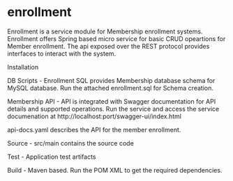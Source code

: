 # enrollment

Enrollment is a service module for Membership enrollment systems. Enrollment offers Spring based micro service for basic CRUD opeartions for Member enrollment.
The api exposed over the REST protocol provides interfaces to interact with the system.


Installation

DB Scripts - Enrollment SQL provides Membership database schema for MySQL database. Run the attached enrollment.sql for Schema creation.

Membership API - API is integrated with Swagger documentation for API details and supported operations. Run the service and access the service documenation at 
http://localhost:port/swagger-ui/index.html

api-docs.yaml describes the API for the member enrollment.

Source - src/main contains the source code

Test - Application test artifacts

Build - Maven based. Run the POM XML to get the required dependencies.

